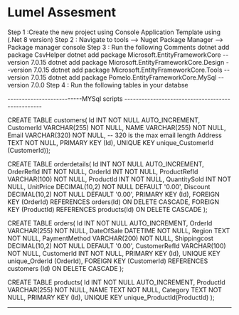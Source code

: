 # Lumel Assesment


Step 1 :Create the new project using Console Application Template using (.Net 8 version)
Step 2 : Navigate to tools --> Nuget Package Manager --> Package manager console
Step 3 : Run the following Comments 
dotnet add package CsvHelper
dotnet add package Microsoft.EntityFrameworkCore --version 7.0.15
dotnet add package Microsoft.EntityFrameworkCore.Design --version 7.0.15
dotnet add package Microsoft.EntityFrameworkCore.Tools --version 7.0.15
dotnet add package Pomelo.EntityFrameworkCore.MySql --version 7.0.0
Step 4 : Run the following tables in your databse


--------------------------MYSql scripts -------------------------------------------------

CREATE TABLE customers(
Id INT NOT NULL AUTO_INCREMENT,
CustomerId VARCHAR(255) NOT NULL,
NAME VARCHAR(255) NOT NULL,
Email VARCHAR(320) NOT NULL, -- 320 is the max email length
Address TEXT NOT NULL,
PRIMARY KEY (Id),
UNIQUE KEY unique_CustomerId (CustomerId));
 
 

CREATE TABLE orderdetails(
  Id INT NOT NULL AUTO_INCREMENT,
  OrderRefId INT NOT NULL,
  OrderId INT NOT NULL,
  ProductRefId VARCHAR(100) NOT NULL,
  ProductId INT NOT NULL,
  QuantitySold INT NOT NULL,
  UnitPrice DECIMAL(10,2) NOT NULL DEFAULT '0.00',
  Discount DECIMAL(10,2) NOT NULL DEFAULT '0.00',
  PRIMARY KEY (Id),
  FOREIGN KEY (OrderId) REFERENCES orders(Id) ON DELETE CASCADE,
  FOREIGN KEY (ProductId) REFERENCES products(Id) ON DELETE CASCADE
  );
  



CREATE TABLE orders(
  Id INT NOT NULL AUTO_INCREMENT,
  OrderId VARCHAR(255) NOT NULL,
  DateOfSale DATETIME NOT NULL,
  Region TEXT NOT NULL,
  PaymentMethod VARCHAR(200) NOT NULL,
  Shippingcost DECIMAL(10,2) NOT NULL DEFAULT '0.00',
  CustomerRefId VARCHAR(100) NOT NULL,
  CustomerId INT NOT NULL,
  PRIMARY KEY (Id),
  UNIQUE KEY unique_OrderId (OrderId),
  FOREIGN KEY (CustomerId) REFERENCES customers (Id) ON DELETE CASCADE
);



CREATE TABLE products(
  Id INT NOT NULL AUTO_INCREMENT,
  ProductId VARCHAR(255) NOT NULL,
  NAME TEXT NOT NULL,
  Category TEXT NOT NULL,
  PRIMARY KEY (Id),
  UNIQUE KEY unique_ProductId(ProductId)
);

--------------------------------------------------------------------------------------------------------

